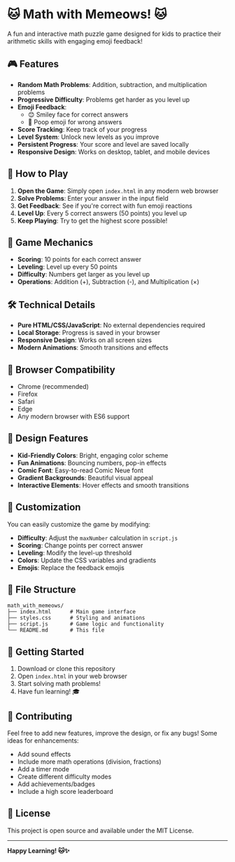 # 🐱 Math with Memeows! 🐱

A fun and interactive math puzzle game designed for kids to practice their arithmetic skills with engaging emoji feedback!

## 🎮 Features

- **Random Math Problems**: Addition, subtraction, and multiplication problems
- **Progressive Difficulty**: Problems get harder as you level up
- **Emoji Feedback**: 
  - 😊 Smiley face for correct answers
  - 💩 Poop emoji for wrong answers
- **Score Tracking**: Keep track of your progress
- **Level System**: Unlock new levels as you improve
- **Persistent Progress**: Your score and level are saved locally
- **Responsive Design**: Works on desktop, tablet, and mobile devices

## 🚀 How to Play

1. **Open the Game**: Simply open `index.html` in any modern web browser
2. **Solve Problems**: Enter your answer in the input field
3. **Get Feedback**: See if you're correct with fun emoji reactions
4. **Level Up**: Every 5 correct answers (50 points) you level up
5. **Keep Playing**: Try to get the highest score possible!

## 🎯 Game Mechanics

- **Scoring**: 10 points for each correct answer
- **Leveling**: Level up every 50 points
- **Difficulty**: Numbers get larger as you level up
- **Operations**: Addition (+), Subtraction (-), and Multiplication (×)

## 🛠️ Technical Details

- **Pure HTML/CSS/JavaScript**: No external dependencies required
- **Local Storage**: Progress is saved in your browser
- **Responsive Design**: Works on all screen sizes
- **Modern Animations**: Smooth transitions and effects

## 📱 Browser Compatibility

- Chrome (recommended)
- Firefox
- Safari
- Edge
- Any modern browser with ES6 support

## 🎨 Design Features

- **Kid-Friendly Colors**: Bright, engaging color scheme
- **Fun Animations**: Bouncing numbers, pop-in effects
- **Comic Font**: Easy-to-read Comic Neue font
- **Gradient Backgrounds**: Beautiful visual appeal
- **Interactive Elements**: Hover effects and smooth transitions

## 🔧 Customization

You can easily customize the game by modifying:

- **Difficulty**: Adjust the `maxNumber` calculation in `script.js`
- **Scoring**: Change points per correct answer
- **Leveling**: Modify the level-up threshold
- **Colors**: Update the CSS variables and gradients
- **Emojis**: Replace the feedback emojis

## 📁 File Structure

```
math_with_memeows/
├── index.html      # Main game interface
├── styles.css      # Styling and animations
├── script.js       # Game logic and functionality
└── README.md       # This file
```

## 🎉 Getting Started

1. Download or clone this repository
2. Open `index.html` in your web browser
3. Start solving math problems!
4. Have fun learning! 🎓

## 🤝 Contributing

Feel free to add new features, improve the design, or fix any bugs! Some ideas for enhancements:

- Add sound effects
- Include more math operations (division, fractions)
- Add a timer mode
- Create different difficulty modes
- Add achievements/badges
- Include a high score leaderboard

## 📄 License

This project is open source and available under the MIT License.

---

**Happy Learning! 🐱✨** 